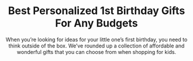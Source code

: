---
layout: post
title: Best Personalized 1st Birthday Gifts For Any Budgets
subtitle: When you’re looking for ideas for your little one’s first birthday, you need to think outside of the box. We’ve rounded up a collection of affordable and wonderful gifts that you can choose from when shopping for kids.
header-img: "img/post/2023/09/copied/medium_personalized_1st_birthday_gifts_5df0071f92.png"
header-style: text
permalink: "/personalized-1st-birthday-gifts/"
catalog: true
tags:
  - Recipients 
  - Men
---     